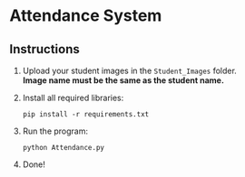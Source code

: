 # Attendance System

## Instructions

1. Upload your student images in the `Student_Images` folder.  
   **Image name must be the same as the student name.**

2. Install all required libraries:
   ```
   pip install -r requirements.txt
   ```

3. Run the program:
   ```
   python Attendance.py
   ```

4. Done!
